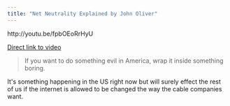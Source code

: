 ```yaml
---
title: "Net Neutrality Explained by John Oliver"
---
```

<p>http://youtu.be/fpbOEoRrHyU</p>
<p><a href="http://youtu.be/fpbOEoRrHyU">Direct link to video</a></p>
<blockquote><p>
  If you want to do something evil in America, wrap it inside something boring.
</p></blockquote>
<p>It's something happening in the US right now but will surely effect the rest of us if the internet is allowed to be changed the way the cable companies want.</p>
